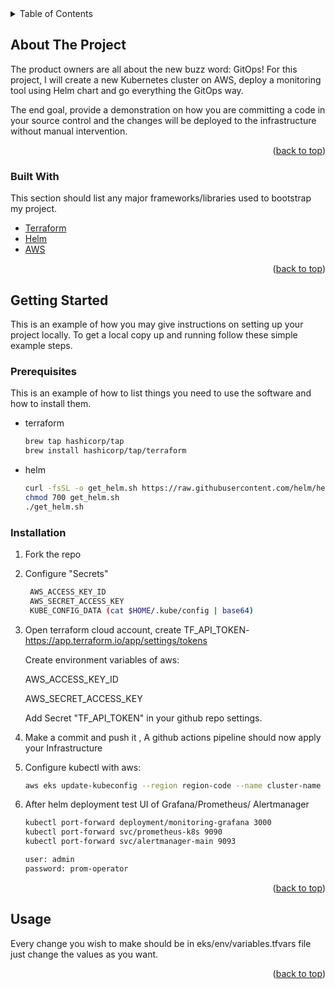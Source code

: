 <div id="top"></div>

<!-- TABLE OF CONTENTS -->
<details>
  <summary>Table of Contents</summary>
  <ol>
    <li>
      <a href="#about-the-project">About The Project</a>
      <ul>
        <li><a href="#built-with">Built With</a></li>
      </ul>
    </li>
    <li>
      <a href="#getting-started">Getting Started</a>
      <ul>
        <li><a href="#prerequisites">Prerequisites</a></li>
        <li><a href="#installation">Installation</a></li>
      </ul>
    </li>
    <li><a href="#usage">Usage</a></li>
  </ol>
</details>




<!-- ABOUT THE PROJECT -->
## About The Project


The product owners are all about the new buzz word: GitOps!
For this project, I will create a new Kubernetes cluster
on AWS, deploy a monitoring tool using Helm chart and go everything
the GitOps way.

The end goal, provide a demonstration on how you are committing a
code in your source control and the changes will be deployed to the
infrastructure without manual intervention.

<p align="right">(<a href="#top">back to top</a>)</p>



### Built With

This section should list any major frameworks/libraries used to bootstrap my project.

* [Terraform](https://www.terraform.io/)
* [Helm](https://helm.sh/)
* [AWS](https://aws.amazon.com/)



<p align="right">(<a href="#top">back to top</a>)</p>



<!-- GETTING STARTED -->
## Getting Started

This is an example of how you may give instructions on setting up your project locally.
To get a local copy up and running follow these simple example steps.

### Prerequisites

This is an example of how to list things you need to use the software and how to install them.
* terraform
  ```sh
  brew tap hashicorp/tap
  brew install hashicorp/tap/terraform
  ```
* helm
  ```sh
  curl -fsSL -o get_helm.sh https://raw.githubusercontent.com/helm/helm/main/scripts/get-helm-3
  chmod 700 get_helm.sh
  ./get_helm.sh
  ```

### Installation

1. Fork the repo 

2. Configure "Secrets" 
   ```sh
    AWS_ACCESS_KEY_ID
    AWS_SECRET_ACCESS_KEY
    KUBE_CONFIG_DATA (cat $HOME/.kube/config | base64)
   ```
3. Open terraform cloud account, create TF_API_TOKEN-        https://app.terraform.io/app/settings/tokens 


    Create environment variables of aws:
      
      AWS_ACCESS_KEY_ID
      
      AWS_SECRET_ACCESS_KEY

    Add Secret "TF_API_TOKEN" in your github repo settings.
   
4. 
   Make a commit and push it , A github actions pipeline should now apply your Infrastructure

5. Configure kubectl with aws:
    ```sh
    aws eks update-kubeconfig --region region-code --name cluster-name
    ```
4. After helm deployment test UI of Grafana/Prometheus/     Alertmanager
    ```sh
    kubectl port-forward deployment/monitoring-grafana 3000
    kubectl port-forward svc/prometheus-k8s 9090
    kubectl port-forward svc/alertmanager-main 9093

    user: admin
    password: prom-operator
    ```

<p align="right">(<a href="#top">back to top</a>)</p>



<!-- USAGE EXAMPLES -->
## Usage

Every change you wish to make should be in eks/env/variables.tfvars file just change the values as you want. 


<p align="right">(<a href="#top">back to top</a>)</p>



